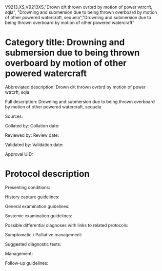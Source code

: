 V9213,XS,V9213XS,"Drown d/t thrown ovrbrd by motion of power wtrcrft, sqla", "Drowning and submersion due to being thrown overboard by motion of other powered watercraft, sequela","Drowning and submersion due to being thrown overboard by motion of other powered watercraft"
# Category title: Drowning and submersion due to being thrown overboard by motion of other powered watercraft

Abbreviated description: Drown d/t thrown ovrbrd by motion of power wtrcrft, sqla

Full description: Drowning and submersion due to being thrown overboard by motion of other powered watercraft, sequela

Sources:

Collated by:
Collation date:

Reviewed by:
Review date:

Validated by:
Validation date:

Approval UID:

# Protocol description

Presenting conditions:

History capture guidelines:

General examination guidelines:

Systemic examination guidelines:

Possible differential diagnoses with links to related protocols:

Symptomatic / Palliative management:

Suggested diagnostic tests:

Management:

Follow-up guidelines:
